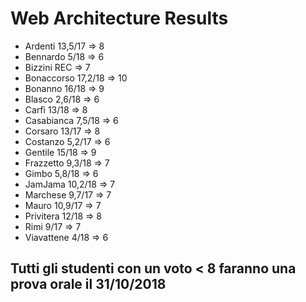 # Web Architecture Results

* Ardenti 13,5/17 => 8
* Bennardo 5/18 => 6
* Bizzini REC => 7
* Bonaccorso 17,2/18 => 10
* Bonanno 16/18 => 9
* Blasco 2,6/18 => 6
* Carfì 13/18 => 8
* Casabianca 7,5/18 => 6
* Corsaro 13/17 => 8
* Costanzo 5,2/17 => 6
* Gentile 15/18 => 9
* Frazzetto 9,3/18 => 7
* Gimbo 5,8/18 => 6
* JamJama 10,2/18 => 7
* Marchese 9,7/17 => 7
* Mauro 10,9/17 => 7
* Privitera 12/18 => 8
* Rimi 9/17 => 7
* Viavattene 4/18 => 6

## Tutti gli studenti con un voto < 8 faranno una prova orale il 31/10/2018


